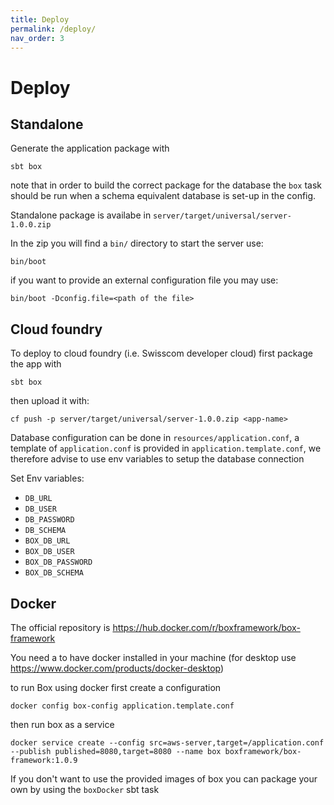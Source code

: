 ```yaml
---
title: Deploy
permalink: /deploy/
nav_order: 3
---
```


# Deploy


## Standalone

Generate the application package with
```
sbt box
```
note that in order to build the correct package for the database the
`box` task should be run when a schema equivalent database is set-up in the config.

Standalone package is availabe in
`server/target/universal/server-1.0.0.zip`

In the zip you will find a `bin/` directory to start the server use: 
```
bin/boot
```
if you want to provide an external configuration file you may use:
```
bin/boot -Dconfig.file=<path of the file>
```

## Cloud foundry 

To deploy to cloud foundry (i.e. Swisscom developer cloud) first package the app with
```
sbt box
```
then upload it with:  
```
cf push -p server/target/universal/server-1.0.0.zip <app-name>
```

Database configuration can be done in `resources/application.conf`, a template of `application.conf` is provided in
`application.template.conf`, we therefore advise to use env variables to setup the database connection

Set Env variables:
- `DB_URL`
- `DB_USER`
- `DB_PASSWORD`
- `DB_SCHEMA`
- `BOX_DB_URL`
- `BOX_DB_USER`
- `BOX_DB_PASSWORD`
- `BOX_DB_SCHEMA`

## Docker

The official repository is https://hub.docker.com/r/boxframework/box-framework

You need a to have docker installed in your machine (for desktop use https://www.docker.com/products/docker-desktop)

to run Box using docker first create a configuration

```
docker config box-config application.template.conf
```

then run box as a service

```
docker service create --config src=aws-server,target=/application.conf --publish published=8080,target=8080 --name box boxframework/box-framework:1.0.9
```


If you don't want to use the provided images of box you can package your own by using the `boxDocker` sbt task
